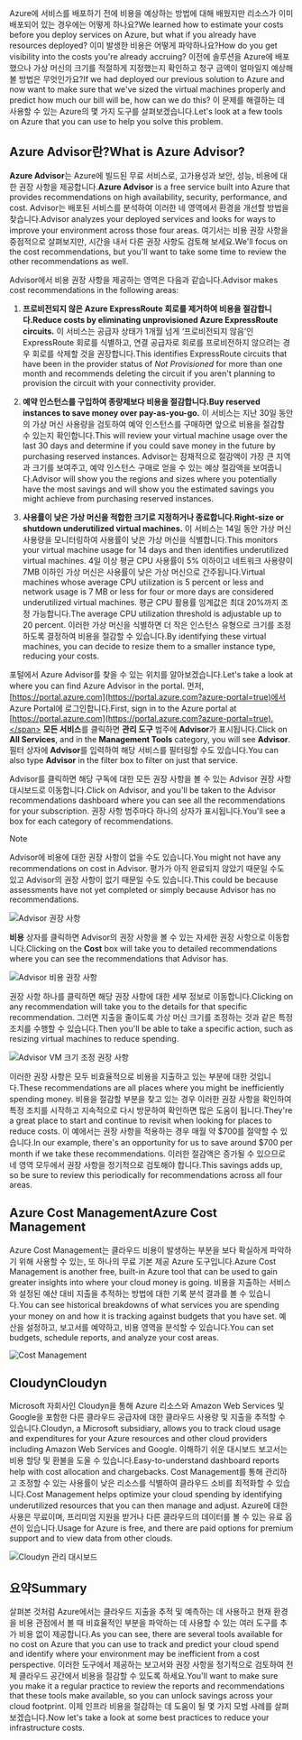 <span data-ttu-id="1446b-101">Azure에 서비스를 배포하기 전에 비용을 예상하는 방법에 대해 배웠지만 리소스가 이미 배포되어 있는 경우에는 어떻게 하나요?</span><span class="sxs-lookup"><span data-stu-id="1446b-101">We learned how to estimate your costs before you deploy services on Azure, but what if you already have resources deployed?</span></span> <span data-ttu-id="1446b-102">이미 발생한 비용은 어떻게 파악하나요?</span><span class="sxs-lookup"><span data-stu-id="1446b-102">How do you get visibility into the costs you're already accruing?</span></span> <span data-ttu-id="1446b-103">이전에 솔루션을 Azure에 배포했으나 가상 머신의 크기를 적절하게 지정했는지 확인하고 청구 금액이 얼마일지 예상해 볼 방법은 무엇인가요?</span><span class="sxs-lookup"><span data-stu-id="1446b-103">If we had deployed our previous solution to Azure and now want to make sure that we've sized the virtual machines properly and predict how much our bill will be, how can we do this?</span></span> <span data-ttu-id="1446b-104">이 문제를 해결하는 데 사용할 수 있는 Azure의 몇 가지 도구를 살펴보겠습니다.</span><span class="sxs-lookup"><span data-stu-id="1446b-104">Let's look at a few tools on Azure that you can use to help you solve this problem.</span></span>

## <a name="what-is-azure-advisor"></a><span data-ttu-id="1446b-105">Azure Advisor란?</span><span class="sxs-lookup"><span data-stu-id="1446b-105">What is Azure Advisor?</span></span> 

<span data-ttu-id="1446b-106">**Azure Advisor**는 Azure에 빌드된 무료 서비스로, 고가용성과 보안, 성능, 비용에 대한 권장 사항을 제공합니다.</span><span class="sxs-lookup"><span data-stu-id="1446b-106">**Azure Advisor** is a free service built into Azure that provides recommendations on high availability, security, performance, and cost.</span></span> <span data-ttu-id="1446b-107">Advisor는 배포된 서비스를 분석하여 이러한 네 영역에서 환경을 개선할 방법을 찾습니다.</span><span class="sxs-lookup"><span data-stu-id="1446b-107">Advisor analyzes your deployed services and looks for ways to improve your environment across those four areas.</span></span> <span data-ttu-id="1446b-108">여기서는 비용 권장 사항을 중점적으로 살펴보지만, 시간을 내서 다른 권장 사항도 검토해 보세요.</span><span class="sxs-lookup"><span data-stu-id="1446b-108">We'll focus on the cost recommendations, but you'll want to take some time to review the other recommendations as well.</span></span>

<span data-ttu-id="1446b-109">Advisor에서 비용 권장 사항을 제공하는 영역은 다음과 같습니다.</span><span class="sxs-lookup"><span data-stu-id="1446b-109">Advisor makes cost recommendations in the following areas:</span></span> 

1. <span data-ttu-id="1446b-110">**프로비전되지 않은 Azure ExpressRoute 회로를 제거하여 비용을 절감합니다.**</span><span class="sxs-lookup"><span data-stu-id="1446b-110">**Reduce costs by eliminating unprovisioned Azure ExpressRoute circuits.**</span></span> 
    <span data-ttu-id="1446b-111">이 서비스는 공급자 상태가 1개월 넘게 ‘프로비전되지 않음’인 ExpressRoute 회로를 식별하고, 연결 공급자로 회로를 프로비전하지 않으려는 경우 회로를 삭제할 것을 권장합니다.</span><span class="sxs-lookup"><span data-stu-id="1446b-111">This identifies ExpressRoute circuits that have been in the provider status of *Not Provisioned* for more than one month and recommends deleting the circuit if you aren't planning to provision the circuit with your connectivity provider.</span></span>

2. <span data-ttu-id="1446b-112">**예약 인스턴스를 구입하여 종량제보다 비용을 절감합니다.**</span><span class="sxs-lookup"><span data-stu-id="1446b-112">**Buy reserved instances to save money over pay-as-you-go.**</span></span> 
    <span data-ttu-id="1446b-113">이 서비스는 지난 30일 동안의 가상 머신 사용량을 검토하여 예약 인스턴스를 구매하면 앞으로 비용을 절감할 수 있는지 확인합니다.</span><span class="sxs-lookup"><span data-stu-id="1446b-113">This will review your virtual machine usage over the last 30 days and determine if you could save money in the future by purchasing reserved instances.</span></span> <span data-ttu-id="1446b-114">Advisor는 잠재적으로 절감액이 가장 큰 지역과 크기를 보여주고, 예약 인스턴스 구매로 얻을 수 있는 예상 절감액을 보여줍니다.</span><span class="sxs-lookup"><span data-stu-id="1446b-114">Advisor will show you the regions and sizes where you potentially have the most savings and will show you the estimated savings you might achieve from purchasing reserved instances.</span></span>
    
3. <span data-ttu-id="1446b-115">**사용률이 낮은 가상 머신을 적합한 크기로 지정하거나 종료합니다.**</span><span class="sxs-lookup"><span data-stu-id="1446b-115">**Right-size or shutdown underutilized virtual machines.**</span></span> 
    <span data-ttu-id="1446b-116">이 서비스는 14일 동안 가상 머신 사용량을 모니터링하여 사용률이 낮은 가상 머신을 식별합니다.</span><span class="sxs-lookup"><span data-stu-id="1446b-116">This monitors your virtual machine usage for 14 days and then identifies underutilized virtual machines.</span></span> <span data-ttu-id="1446b-117">4일 이상 평균 CPU 사용률이 5% 이하이고 네트워크 사용량이 7MB 이하인 가상 머신은 사용률이 낮은 가상 머신으로 간주됩니다.</span><span class="sxs-lookup"><span data-stu-id="1446b-117">Virtual machines whose average CPU utilization is 5 percent or less and network usage is 7 MB or less for four or more days are considered underutilized virtual machines.</span></span> <span data-ttu-id="1446b-118">평균 CPU 활용률 임계값은 최대 20%까지 조정 가능합니다.</span><span class="sxs-lookup"><span data-stu-id="1446b-118">The average CPU utilization threshold is adjustable up to 20 percent.</span></span> <span data-ttu-id="1446b-119">이러한 가상 머신을 식별하면 더 작은 인스턴스 유형으로 크기를 조정하도록 결정하여 비용을 절감할 수 있습니다.</span><span class="sxs-lookup"><span data-stu-id="1446b-119">By identifying these virtual machines, you can decide to resize them to a smaller instance type, reducing your costs.</span></span>

<span data-ttu-id="1446b-120">포털에서 Azure Advisor를 찾을 수 있는 위치를 알아보겠습니다.</span><span class="sxs-lookup"><span data-stu-id="1446b-120">Let's take a look at where you can find Azure Advisor in the portal.</span></span> <span data-ttu-id="1446b-121">먼저, [https://portal.azure.com](https://portal.azure.com?azure-portal=true)에서 Azure Portal에 로그인합니다.</span><span class="sxs-lookup"><span data-stu-id="1446b-121">First, sign in to the Azure portal at [https://portal.azure.com](https://portal.azure.com?azure-portal=true).</span></span> <span data-ttu-id="1446b-122">**모든 서비스**를 클릭하면 **관리 도구** 범주에 **Advisor**가 표시됩니다.</span><span class="sxs-lookup"><span data-stu-id="1446b-122">Click on **All Services**, and in the **Management Tools** category, you will see **Advisor**.</span></span> <span data-ttu-id="1446b-123">필터 상자에 **Advisor**를 입력하여 해당 서비스를 필터링할 수도 있습니다.</span><span class="sxs-lookup"><span data-stu-id="1446b-123">You can also type **Advisor** in the filter box to filter on just that service.</span></span> 

<span data-ttu-id="1446b-124">Advisor를 클릭하면 해당 구독에 대한 모든 권장 사항을 볼 수 있는 Advisor 권장 사항 대시보드로 이동합니다.</span><span class="sxs-lookup"><span data-stu-id="1446b-124">Click on Advisor, and you'll be taken to the Advisor recommendations dashboard where you can see all the recommendations for your subscription.</span></span> <span data-ttu-id="1446b-125">권장 사항 범주마다 하나의 상자가 표시됩니다.</span><span class="sxs-lookup"><span data-stu-id="1446b-125">You'll see a box for each category of recommendations.</span></span> 

> [!NOTE]
> <span data-ttu-id="1446b-126">Advisor에 비용에 대한 권장 사항이 없을 수도 있습니다.</span><span class="sxs-lookup"><span data-stu-id="1446b-126">You might not have any recommendations on cost in Advisor.</span></span> <span data-ttu-id="1446b-127">평가가 아직 완료되지 않았기 때문일 수도 있고 Advisor의 권장 사항이 없기 때문일 수도 있습니다.</span><span class="sxs-lookup"><span data-stu-id="1446b-127">This could be because assessments have not yet completed or simply because Advisor has no recommendations.</span></span>

![Advisor 권장 사항](../media-drafts/3-advisor-recommendations.png)

<span data-ttu-id="1446b-129">**비용** 상자를 클릭하면 Advisor의 권장 사항을 볼 수 있는 자세한 권장 사항으로 이동합니다.</span><span class="sxs-lookup"><span data-stu-id="1446b-129">Clicking on the **Cost** box will take you to detailed recommendations where you can see the recommendations that Advisor has.</span></span>

![Advisor 비용 권장 사항](../media-drafts/3-advisor-cost-recommendations.png)

<span data-ttu-id="1446b-131">권장 사항 하나를 클릭하면 해당 권장 사항에 대한 세부 정보로 이동합니다.</span><span class="sxs-lookup"><span data-stu-id="1446b-131">Clicking on any recommendation will take you to the details for that specific recommendation.</span></span> <span data-ttu-id="1446b-132">그러면 지출을 줄이도록 가상 머신 크기를 조정하는 것과 같은 특정 조치를 수행할 수 있습니다.</span><span class="sxs-lookup"><span data-stu-id="1446b-132">Then you'll be able to take a specific action, such as resizing virtual machines to reduce spending.</span></span>

![Advisor VM 크기 조정 권장 사항](../media-drafts/3-advisor-resize-vm.png)

<span data-ttu-id="1446b-134">이러한 권장 사항은 모두 비효율적으로 비용을 지출하고 있는 부분에 대한 것입니다.</span><span class="sxs-lookup"><span data-stu-id="1446b-134">These recommendations are all places where you might be inefficiently spending money.</span></span> <span data-ttu-id="1446b-135">비용을 절감할 부분을 찾고 있는 경우 이러한 권장 사항을 확인하여 특정 조치를 시작하고 지속적으로 다시 방문하여 확인하면 많은 도움이 됩니다.</span><span class="sxs-lookup"><span data-stu-id="1446b-135">They're a great place to start and continue to revisit when looking for places to reduce costs.</span></span> <span data-ttu-id="1446b-136">이 예에서는 권장 사항을 적용하는 경우 매월 약 $700를 절약할 수 있습니다.</span><span class="sxs-lookup"><span data-stu-id="1446b-136">In our example, there's an opportunity for us to save around $700 per month if we take these recommendations.</span></span> <span data-ttu-id="1446b-137">이러한 절감액은 증가될 수 있으므로 네 영역 모두에서 권장 사항을 정기적으로 검토해야 합니다.</span><span class="sxs-lookup"><span data-stu-id="1446b-137">This savings adds up, so be sure to review this periodically for recommendations across all four areas.</span></span>

## <a name="azure-cost-management"></a><span data-ttu-id="1446b-138">Azure Cost Management</span><span class="sxs-lookup"><span data-stu-id="1446b-138">Azure Cost Management</span></span>

<span data-ttu-id="1446b-139">Azure Cost Management는 클라우드 비용이 발생하는 부분을 보다 확실하게 파악하기 위해 사용할 수 있는, 또 하나의 무료 기본 제공 Azure 도구입니다.</span><span class="sxs-lookup"><span data-stu-id="1446b-139">Azure Cost Management is another free, built-in Azure tool that can be used to gain greater insights into where your cloud money is going.</span></span> <span data-ttu-id="1446b-140">비용을 지출하는 서비스와 설정된 예산 대비 지출을 추적하는 방법에 대한 기록 분석 결과를 볼 수 있습니다.</span><span class="sxs-lookup"><span data-stu-id="1446b-140">You can see historical breakdowns of what services you are spending your money on and how it is tracking against budgets that you have set.</span></span> <span data-ttu-id="1446b-141">예산을 설정하고, 보고서를 예약하고, 비용 영역을 분석할 수 있습니다.</span><span class="sxs-lookup"><span data-stu-id="1446b-141">You can set budgets, schedule reports, and analyze your cost areas.</span></span>

![Cost Management](../media-drafts/3-cost-management.png)

## <a name="cloudyn"></a><span data-ttu-id="1446b-143">Cloudyn</span><span class="sxs-lookup"><span data-stu-id="1446b-143">Cloudyn</span></span> 

<span data-ttu-id="1446b-144">Microsoft 자회사인 Cloudyn을 통해 Azure 리소스와 Amazon Web Services 및 Google을 포함한 다른 클라우드 공급자에 대한 클라우드 사용량 및 지출을 추적할 수 있습니다.</span><span class="sxs-lookup"><span data-stu-id="1446b-144">Cloudyn, a Microsoft subsidiary, allows you to track cloud usage and expenditures for your Azure resources and other cloud providers including Amazon Web Services and Google.</span></span> <span data-ttu-id="1446b-145">이해하기 쉬운 대시보드 보고서는 비용 할당 및 환불을 도울 수 있습니다.</span><span class="sxs-lookup"><span data-stu-id="1446b-145">Easy-to-understand dashboard reports help with cost allocation and chargebacks.</span></span> <span data-ttu-id="1446b-146">Cost Management를 통해 관리하고 조정할 수 있는 사용률이 낮은 리소스를 식별하여 클라우드 소비를 최적화할 수 있습니다.</span><span class="sxs-lookup"><span data-stu-id="1446b-146">Cost Management helps optimize your cloud spending by identifying underutilized resources that you can then manage and adjust.</span></span> <span data-ttu-id="1446b-147">Azure에 대한 사용은 무료이며, 프리미엄 지원을 받거나 다른 클라우드의 데이터를 볼 수 있는 유료 옵션이 있습니다.</span><span class="sxs-lookup"><span data-stu-id="1446b-147">Usage for Azure is free, and there are paid options for premium support and to view data from other clouds.</span></span> 

![Cloudyn 관리 대시보드](../media-drafts/3-cloudyn-mgt-dash.png)

## <a name="summary"></a><span data-ttu-id="1446b-149">요약</span><span class="sxs-lookup"><span data-stu-id="1446b-149">Summary</span></span>

<span data-ttu-id="1446b-150">살펴본 것처럼 Azure에서는 클라우드 지출을 추적 및 예측하는 데 사용하고 현재 환경을 비용 관점에서 볼 때 비효율적인 부분을 파악하는 데 사용할 수 있는 여러 도구를 추가 비용 없이 제공합니다.</span><span class="sxs-lookup"><span data-stu-id="1446b-150">As you can see, there are several tools available for no cost on Azure that you can use to track and predict your cloud spend and identify where your environment may be inefficient from a cost perspective.</span></span> <span data-ttu-id="1446b-151">이러한 도구에서 제공하는 보고서와 권장 사항을 정기적으로 검토하여 전체 클라우드 공간에서 비용을 절감할 수 있도록 하세요.</span><span class="sxs-lookup"><span data-stu-id="1446b-151">You'll want to make sure you make it a regular practice to review the reports and recommendations that these tools make available, so you can unlock savings across your cloud footprint.</span></span> <span data-ttu-id="1446b-152">이제 인프라 비용을 절감하는 데 도움이 될 몇 가지 모범 사례를 살펴보겠습니다.</span><span class="sxs-lookup"><span data-stu-id="1446b-152">Now let's take a look at some best practices to reduce your infrastructure costs.</span></span>
